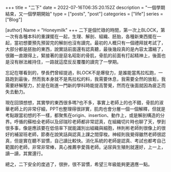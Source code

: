 +++
title = "二下"
date = 2022-07-16T06:35:20.152Z
description = "一個學期結束，又一個學期開始"
type = ["posts", "post"]
categories = ["life"]
series = ["Blog"]

[author]
Name = "Honeymilk"
+++
二下是個忙碌的時間，第一次上BLOCK，第一次有各種本科的重課擺在一起，生理、解剖、組織、胚胎，各種新東西擺在一起，當初想要預先預習完的解剖也沒有讀完。最初的人概只有一個禮拜就考試了，大部分都是胚胎的東西，說實話前面還有認真聽，最後幾段真的是內容太濃縮了，很難一直跟得上，緊接著的是惡名昭彰的骨肌，骨肌的前面有打起精神上，後面也是沒有辦法維持住，一路就這麼反反覆覆的讀完了一學期。

忘記在哪看到的，學長們曾經提過，BLOCK不是爆發力，是誰能當馬拉松跑，一路跑到最後，然而我本身就不是馬拉松的料，我需要休息，我需要全然的放鬆，我需要紓解壓力，於是在剛進一門新的學科時能提高警覺，然而在後面就因為疲乏而失去動力。

現在回頭想想，其實學的東西很多嗎?也不多，事實上老師上的也不錯，骨肌的淑華老師上的非常仔細，PPT也整理得很詳實，肌肉也會分層一個一個解釋，但就是考點跟當初想的不一樣，都聚焦在origin、insertion、動作上，或是解剖構造的分界。呼循的蘇柏全老師以及邱瑞珍老師都非常認真，在組織切片時也聊了天，學到很多事，像是應該要在低倍率下就能識別出組織與細胞，林則彬老師則很像上的很好的補習班老師，節奏在說笑話與認真上課之間穿梭。神經則我覺得雖然老師很認真，但是實在聽不習慣，自己讀比較快。消化系統的老師是認真、考試也都考自己範圍的老師，非常非常棒，真心推薦李愛薇老師。泌尿與生殖則就還好，上一上，讀一讀，其實還行。

總之，二下安全的度過了，很拚，很不習慣，希望三年級能夠更適應一點。